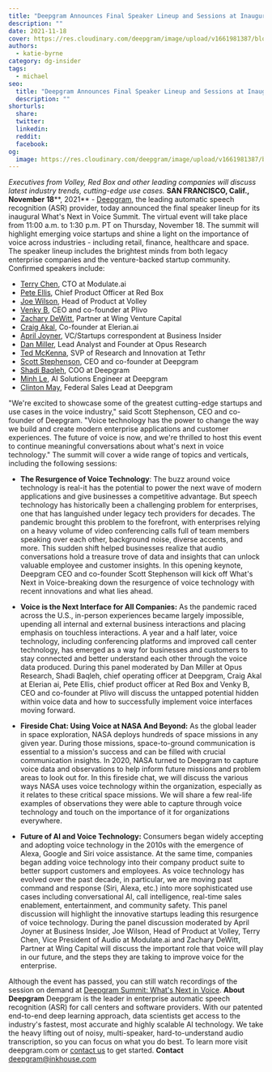 ```yaml
---
title: "Deepgram Announces Final Speaker Lineup and Sessions at Inaugural What’s Next in Voice Summit [on demand]"
description: ""
date: 2021-11-18
cover: https://res.cloudinary.com/deepgram/image/upload/v1661981387/blog/deepgram-summit-speaker-lineup-2021/final-speaker-lineup-at-dg-summit-blog-thumb-554x2.png
authors:
  - katie-byrne
category: dg-insider
tags:
  - michael
seo:
  title: "Deepgram Announces Final Speaker Lineup and Sessions at Inaugural What’s Next in Voice Summit [on demand]"
  description: ""
shorturls:
  share: 
  twitter: 
  linkedin: 
  reddit: 
  facebook: 
og:
  image: https://res.cloudinary.com/deepgram/image/upload/v1661981387/blog/deepgram-summit-speaker-lineup-2021/final-speaker-lineup-at-dg-summit-blog-thumb-554x2.png
---
```


_Executives from Volley, Red Box and other leading companies will discuss latest industry trends, cutting-edge use cases._ **SAN FRANCISCO, Calif.,  November** **18****, 2021** - [Deepgram](https://deepgram.com/), the leading automatic speech recognition (ASR) provider, today announced the final speaker lineup for its inaugural What's Next in Voice Summit. The virtual event will take place from 11:00 a.m. to 1:30 p.m. PT on Thursday, November 18\. The summit will highlight emerging voice startups and shine a light on the importance of voice across industries - including retail, finance, healthcare and space.  The speaker lineup includes the brightest minds from both legacy enterprise companies and the venture-backed startup community. Confirmed speakers include:

*   [Terry Chen](https://www.linkedin.com/in/techchen/), CTO at Modulate.ai 
*   [Pete Ellis](https://www.linkedin.com/in/pete-ellis-redbox/), Chief Product Officer at Red Box
*   [Joe Wilson](https://www.linkedin.com/in/brandnewfeel/), Head of Product at Volley
*   [Venky B](https://www.linkedin.com/in/bevenky/), CEO and co-founder at Plivo
*   [Zachary DeWitt](https://www.linkedin.com/in/zachary-dewitt-a5a8b816/), Partner at Wing Venture Capital
*   [Craig Akal](https://www.linkedin.com/in/craig-akal/), Co-founder at Elerian.ai
*   [April Joyner](https://www.linkedin.com/in/apriljoyner/), VC/Startups correspondent at Business Insider
*   [Dan Miller](https://www.linkedin.com/in/danmiller/), Lead Analyst and Founder at Opus Research
*   [Ted McKenna](https://www.linkedin.com/in/ted-mckenna-9a093a3/), SVP of Research and Innovation at Tethr
*   [Scott Stephenson](https://www.linkedin.com/in/scott-stephenson-/), CEO and co-founder at Deepgram
*   [Shadi Baqleh](https://www.linkedin.com/in/shadibaqleh/), COO at Deepgram
*   [Minh Le](https://www.linkedin.com/in/minhisin/), AI Solutions Engineer at Deepgram
*   [Clinton May](https://www.linkedin.com/in/clinton-may-83437447/), Federal Sales Lead at Deepgram

"We're excited to showcase some of the greatest cutting-edge startups and use cases in the voice industry," said Scott Stephenson, CEO and co-founder of Deepgram. "Voice technology has the power to change the way we build and create modern enterprise applications and customer experiences. The future of voice is now, and we're thrilled to host this event to continue meaningful conversations about what's next in voice technology." The summit will cover a wide range of topics and verticals, including the following sessions:

*   **The Resurgence of Voice Technology**: The buzz around voice technology is real-it has the potential to power the next wave of modern applications and give businesses a competitive advantage. But speech technology has historically been a challenging problem for enterprises, one that has languished under legacy tech providers for decades. The pandemic brought this problem to the forefront, with enterprises relying on a heavy volume of video conferencing calls full of team members speaking over each other, background noise, diverse accents, and more. This sudden shift helped businesses realize that audio conversations hold a treasure trove of data and insights that can unlock valuable employee and customer insights. In this opening keynote, Deepgram CEO and co-founder Scott Stephenson will kick off What's Next in Voice-breaking down the resurgence of voice technology with recent innovations and what lies ahead.

*   **Voice is the Next Interface for All Companies:** As the pandemic raced across the U.S., in-person experiences became largely impossible, upending all internal and external business interactions and placing emphasis on touchless interactions. A year and a half later, voice technology, including conferencing platforms and improved call center technology, has emerged as a way for businesses and customers to stay connected and better understand each other through the voice data produced.  During this panel moderated by Dan Miller at Opus Research, Shadi Baqleh, chief operating officer at Deepgram, Craig Akal at Elerian ai, Pete Ellis, chief product officer at Red Box and Venky B, CEO and co-founder at Plivo will discuss the untapped potential hidden within voice data and how to successfully implement voice interfaces moving forward.

*   **Fireside Chat: Using Voice at NASA And Beyond:** As the global leader in space exploration, NASA deploys hundreds of space missions in any given year. During those missions, space-to-ground communication is essential to a mission's success and can be filled with crucial communication insights. In 2020, NASA turned to Deepgram to capture voice data and observations to help inform future missions and problem areas to look out for. In this fireside chat, we will discuss the various ways NASA uses voice technology within the organization, especially as it relates to these critical space missions. We will share a few real-life examples of observations they were able to capture through voice technology and touch on the importance of it for organizations everywhere.

*   **Future of AI and Voice Technology:** Consumers began widely accepting and adopting voice technology in the 2010s with the emergence of Alexa, Google and Siri voice assistance. At the same time, companies began adding voice technology into their company product suite to better support customers and employees. As voice technology has evolved over the past decade, in particular, we are moving past command and response (Siri, Alexa, etc.) into more sophisticated use cases including conversational AI, call intelligence, real-time sales enablement, entertainment, and community safety. This panel discussion will highlight the innovative startups leading this resurgence of voice technology.  During the panel discussion moderated by April Joyner at Business Insider, Joe Wilson, Head of Product at Volley, Terry Chen, Vice President of Audio at Modulate.ai and Zachary DeWitt, Partner at Wing Capital will discuss the important role that voice will play in our future, and the steps they are taking to improve voice for the enterprise.

Although the event has passed, you can still watch recordings of the session on demand at [Deepgram Summit: What's Next in Voice](https://deepgram.com/deepgram-summit-on-demand/). **About Deepgram** Deepgram is the leader in enterprise automatic speech recognition (ASR) for call centers and software providers. With our patented end-to-end deep learning approach, data scientists get access to the industry's fastest, most accurate and highly scalable AI technology. We take the heavy lifting out of noisy, multi-speaker, hard-to-understand audio transcription, so you can focus on what you do best. To learn more visit deepgram.com or [contact us](https://deepgram.com/contact-us/) to get started. **Contact** [deepgram@inkhouse.com](mailto:deepgram@inkhouse.com)
